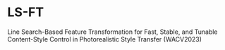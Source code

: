 # LS-FT
Line Search-Based Feature Transformation for Fast, Stable, and Tunable Content-Style Control in Photorealistic Style Transfer (WACV2023)
